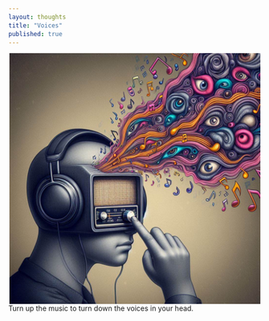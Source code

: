 ```yaml
---
layout: thoughts
title: "Voices"
published: true
---
```


<img src="/images/visual_thoughts/voices.jpeg" alt="voices" style="display: block; margin: 0 auto; height: 500px;" />
Turn up the music to turn down the voices in your head.